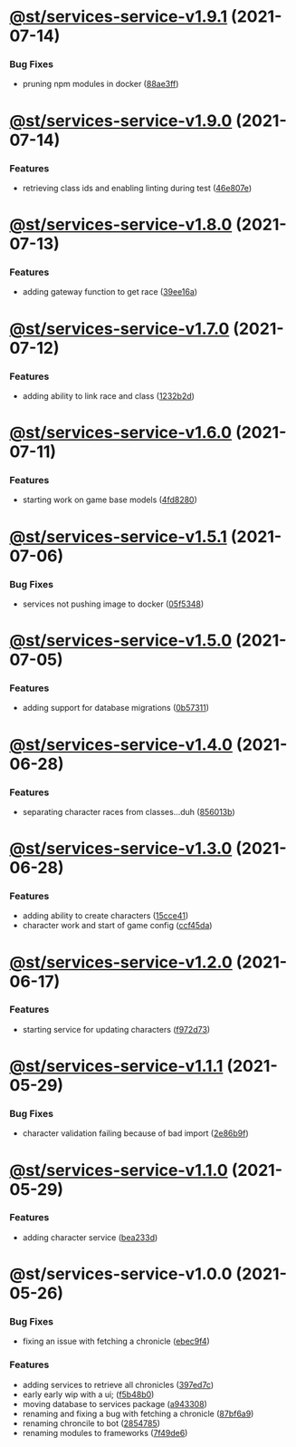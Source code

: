 # [@st/services-service-v1.9.1](https://github.com/SomethingSexy/st-tools/compare/@st/services-service-v1.9.0...@st/services-service-v1.9.1) (2021-07-14)


### Bug Fixes

* pruning npm modules in docker ([88ae3ff](https://github.com/SomethingSexy/st-tools/commit/88ae3ffe41224d71b0e84fc58d088618266d973c))

# [@st/services-service-v1.9.0](https://github.com/SomethingSexy/st-tools/compare/@st/services-service-v1.8.0...@st/services-service-v1.9.0) (2021-07-14)


### Features

* retrieving class ids and enabling linting during test ([46e807e](https://github.com/SomethingSexy/st-tools/commit/46e807eb8870c902c815f3a3f53c1dc4a1b29587))

# [@st/services-service-v1.8.0](https://github.com/SomethingSexy/st-tools/compare/@st/services-service-v1.7.0...@st/services-service-v1.8.0) (2021-07-13)


### Features

* adding gateway function to get race ([39ee16a](https://github.com/SomethingSexy/st-tools/commit/39ee16a10fe1cf2fc717fbdfa3eea23b28a9e8f6))

# [@st/services-service-v1.7.0](https://github.com/SomethingSexy/st-tools/compare/@st/services-service-v1.6.0...@st/services-service-v1.7.0) (2021-07-12)


### Features

* adding ability to link race and class ([1232b2d](https://github.com/SomethingSexy/st-tools/commit/1232b2ddcacbf940df99fdddb6aa6aa5ea8c479b))

# [@st/services-service-v1.6.0](https://github.com/SomethingSexy/st-tools/compare/@st/services-service-v1.5.1...@st/services-service-v1.6.0) (2021-07-11)


### Features

* starting work on game base models ([4fd8280](https://github.com/SomethingSexy/st-tools/commit/4fd8280a731f0add0dae2c8ab182d3a00b91834a))

# [@st/services-service-v1.5.1](https://github.com/SomethingSexy/st-tools/compare/@st/services-service-v1.5.0...@st/services-service-v1.5.1) (2021-07-06)


### Bug Fixes

* services not pushing image to docker ([05f5348](https://github.com/SomethingSexy/st-tools/commit/05f53483066ca7dcc8cbea851e3cf80ca225c325))

# [@st/services-service-v1.5.0](https://github.com/SomethingSexy/st-tools/compare/@st/services-service-v1.4.0...@st/services-service-v1.5.0) (2021-07-05)


### Features

* adding support for database migrations ([0b57311](https://github.com/SomethingSexy/st-tools/commit/0b57311156b336b59abc3475fb08e7aaf3602b45))

# [@st/services-service-v1.4.0](https://github.com/SomethingSexy/st-tools/compare/@st/services-service-v1.3.0...@st/services-service-v1.4.0) (2021-06-28)


### Features

* separating character races from classes...duh ([856013b](https://github.com/SomethingSexy/st-tools/commit/856013bcfb08208bb5dce3442b8f65a225baea4b))

# [@st/services-service-v1.3.0](https://github.com/SomethingSexy/st-tools/compare/@st/services-service-v1.2.0...@st/services-service-v1.3.0) (2021-06-28)


### Features

* adding ability to create characters ([15cce41](https://github.com/SomethingSexy/st-tools/commit/15cce41c3bab4709b56f4099a931b143942424c9))
* character work and start of game config ([ccf45da](https://github.com/SomethingSexy/st-tools/commit/ccf45da0b26e00066f307ba420019910f9f44e86))

# [@st/services-service-v1.2.0](https://github.com/SomethingSexy/st-tools/compare/@st/services-service-v1.1.1...@st/services-service-v1.2.0) (2021-06-17)


### Features

* starting service for updating characters ([f972d73](https://github.com/SomethingSexy/st-tools/commit/f972d738f7f6787c49a903acdb2e5fd212e5e23c))

# [@st/services-service-v1.1.1](https://github.com/SomethingSexy/st-tools/compare/@st/services-service-v1.1.0...@st/services-service-v1.1.1) (2021-05-29)


### Bug Fixes

* character validation failing because of bad import ([2e86b9f](https://github.com/SomethingSexy/st-tools/commit/2e86b9faf7cb21a93acb3164434da64770ce74c8))

# [@st/services-service-v1.1.0](https://github.com/SomethingSexy/st-tools/compare/@st/services-service-v1.0.0...@st/services-service-v1.1.0) (2021-05-29)


### Features

* adding character service ([bea233d](https://github.com/SomethingSexy/st-tools/commit/bea233dfd1962cdd4036a4478ee9bf722ad240f9))

# @st/services-service-v1.0.0 (2021-05-26)


### Bug Fixes

* fixing an issue with fetching a chronicle ([ebec9f4](https://github.com/SomethingSexy/st-tools/commit/ebec9f4349a4a9826f5ed4651cc01c924f4e53c7))


### Features

* adding services to retrieve all chronicles ([397ed7c](https://github.com/SomethingSexy/st-tools/commit/397ed7c4cb77800b48b9f21cd8dcd2bb87a2fa46))
* early early wip with a ui; ([f5b48b0](https://github.com/SomethingSexy/st-tools/commit/f5b48b0578b1149e46979537b3366f97f875c53a))
* moving database to services package ([a943308](https://github.com/SomethingSexy/st-tools/commit/a943308c6b0383ce390d56c901cf96efcfdbe0d4))
* renaming and fixing a bug with fetching a chronicle ([87bf6a9](https://github.com/SomethingSexy/st-tools/commit/87bf6a9e6d563345ec042352cd522b3782a0ed9d))
* renaming chroncile to bot ([2854785](https://github.com/SomethingSexy/st-tools/commit/285478538da5934b004a765e3b3a219f34d7cc13))
* renaming modules to frameworks ([7f49de6](https://github.com/SomethingSexy/st-tools/commit/7f49de634b8a9f6d25c7fb2f820d62a7583f3dce))
